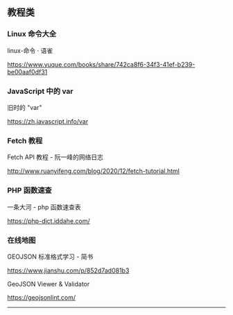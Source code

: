 ## 教程类

### Linux 命令大全

<p>linux-命令 · 语雀</p><p><a href="https://www.yuque.com/books/share/742ca8f6-34f3-41ef-b239-be00aaf0df31" target="_blank" title="linux-命令 · 语雀">https://www.yuque.com/books/share/742ca8f6-34f3-41ef-b239-be00aaf0df31</a></p>

### JavaScript 中的 var

<p>旧时的 "var"</p><p><a href="https://zh.javascript.info/var" target="_blank" title="旧时的 "var"">https://zh.javascript.info/var</a></p>

### Fetch 教程

<p>Fetch API 教程 - 阮一峰的网络日志</p><p><a href="http://www.ruanyifeng.com/blog/2020/12/fetch-tutorial.html" target="_blank" title="Fetch API 教程 - 阮一峰的网络日志">http://www.ruanyifeng.com/blog/2020/12/fetch-tutorial.html</a></p>

### PHP 函数速查

<p>一条大河 - php 函数速查表</p><p><a href="https://php-dict.iddahe.com/" target="_blank" title="一条大河 - php 函数速查表">https://php-dict.iddahe.com/</a></p>

### 在线地图

<p>GEOJSON 标准格式学习 - 简书</p><p><a href="https://www.jianshu.com/p/852d7ad081b3" target="_blank" title="GEOJSON 标准格式学习 - 简书">https://www.jianshu.com/p/852d7ad081b3</a></p>

<p>GeoJSON Viewer & Validator</p><p><a href="https://geojsonlint.com/" target="_blank" title="GeoJSON Viewer & Validator">https://geojsonlint.com/</a></p>

-----
